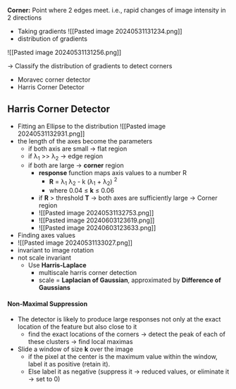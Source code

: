 **Corner:** Point where 2 edges meet. i.e., rapid changes of image intensity in 2 directions

- Taking gradients
![[Pasted image 20240531131234.png]]
- distribution of gradients

![[Pasted image 20240531131256.png]]

→ Classify the distribution of gradients to detect corners

- Moravec corner detector
- Harris Corner Detector
## Harris Corner Detector 
- Fitting an Ellipse to the distribution
![[Pasted image 20240531132931.png]]
- the length of the axes become the parameters
	- if both axis are small → flat region
	- if λ<sub>1</sub> >> λ<sub>2</sub> → edge region
	- if both are large → **corner** region
		- **response** function maps axis values to a number R 
			- **R** = λ<sub>1</sub> λ<sub>2</sub>  - k (λ<sub>1</sub> + λ<sub>2</sub>) <sup>2</sup>
			- where 0.04 ≤ **k** ≤ 0.06 
		- if **R** > threshold **T** → both axes are sufficiently large → Corner region
		- ![[Pasted image 20240531132753.png]]
		- ![[Pasted image 20240603123619.png]]
		- ![[Pasted image 20240603123633.png]]
- Finding axes values
- ![[Pasted image 20240531133027.png]]
- invariant to image rotation
- not scale invariant
	- Use **Harris-Laplace**
		- multiscale harris corner detection
		- scale = **Laplacian of Gaussian**, approximated by **Difference of Gaussians**
#### Non-Maximal Suppression
- The detector is likely to produce large responses not only at the exact location of the feature but also close to it
	- find the exact locations of the corners → detect the peak of each of these clusters → find local maximas
- Slide a window of size **k** over the image
	- if the pixel at the center is the maximum value within the window, label it as positive (retain it). 
	- Else label it as negative (suppress it → reduced values, or eliminate it → set to 0)

